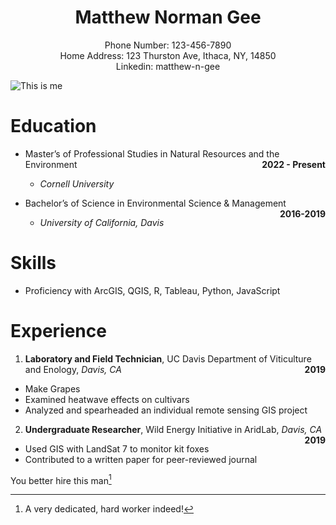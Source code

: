 
<center>

# Matthew Norman Gee

</center>
<center>
Phone Number: 123-456-7890
</center>
<center>
Home Address: 123 Thurston Ave, Ithaca, NY, 14850
</center>
<center>
Linkedin: matthew-n-gee
</center>

![This is
me](https://images.unsplash.com/photo-1600804889194-e6fbf08ddb39?ixlib=rb-4.0.3&ixid=MnwxMjA3fDB8MHxzZWFyY2h8MXx8Y29vbCUyMGd1eXxlbnwwfHwwfHw%3D&w=1000&q=80)

# Education

- Master’s of Professional Studies in Natural Resources and the
  Environment <span style="float:right">**2022 - Present**</span>

  - *Cornell University*

- Bachelor’s of Science in Environmental Science & Management <span
  style="float:right">**2016-2019**</span>

  - *University of California, Davis*

# Skills

- Proficiency with ArcGIS, QGIS, R, Tableau, Python, JavaScript

# Experience

1.  **Laboratory and Field Technician**, UC Davis Department of
    Viticulture and Enology, *Davis, CA* <span
    style="float:right">**2019**</span>

- Make Grapes
- Examined heatwave effects on cultivars
- Analyzed and spearheaded an individual remote sensing GIS project

2.  **Undergraduate Researcher**, Wild Energy Initiative in AridLab,
    *Davis, CA* <span style="float:right">**2019**</span>

- Used GIS with LandSat 7 to monitor kit foxes
- Contributed to a written paper for peer-reviewed journal

You better hire this man[^1]

[^1]: A very dedicated, hard worker indeed!
